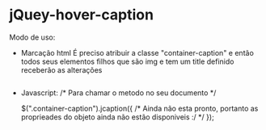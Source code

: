 jQuey-hover-caption
===================

Modo de uso:

- Marcação html
  É preciso atribuir a classe "container-caption" e então todos seus elementos filhos que são img e tem um 
  title definido receberão as alterações

  <section class="container-caption"> 
    <img class="img-caption">
  </section>

- Javascript:
  /* Para chamar o metodo no seu documento */
  
  $(".container-caption").jcaption({
    /* Ainda não esta pronto, portanto as proprieades do objeto ainda não estão disponiveis :/ */
  });

